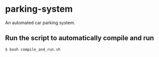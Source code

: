 # parking-system
An automated car parking system.

## Run the script to automatically compile and run

```bash
$ bash compile_and_run.sh
```
